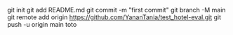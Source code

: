 
git init
git add README.md
git commit -m "first commit"
git branch -M main
git remote add origin https://github.com/YananTania/test_hotel-eval.git
git push -u origin main
toto